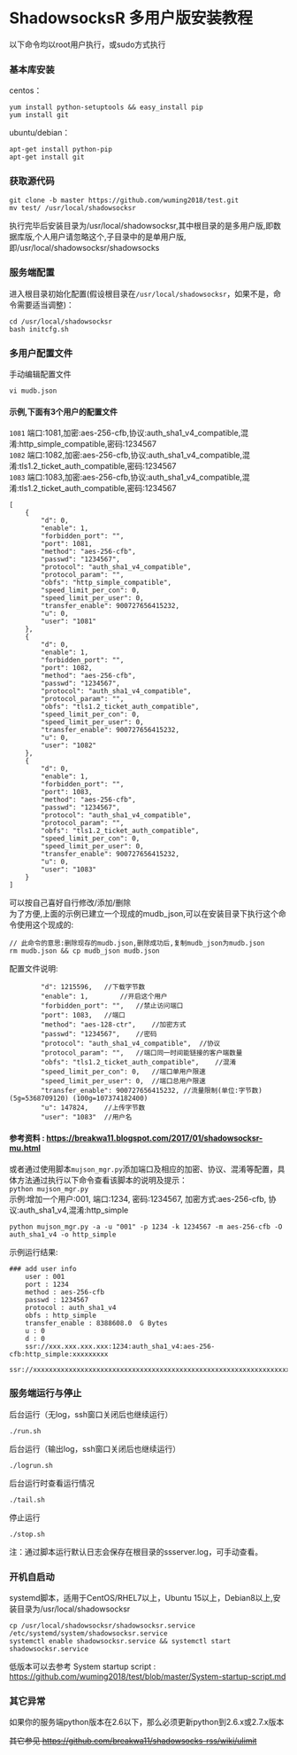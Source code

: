 # ShadowsocksR 多用户版安装教程 #

以下命令均以root用户执行，或sudo方式执行

### 基本库安装 ###
centos： 
```
yum install python-setuptools && easy_install pip
yum install git
```
ubuntu/debian： 
```
apt-get install python-pip
apt-get install git
```

### 获取源代码 ###
~~~
git clone -b master https://github.com/wuming2018/test.git
mv test/ /usr/local/shadowsocksr
~~~
执行完毕后安装目录为/usr/local/shadowsocksr,其中根目录的是多用户版,即数据库版,个人用户请忽略这个,子目录中的是单用户版,即/usr/local/shadowsocksr/shadowsocks  

### 服务端配置 ###
进入根目录初始化配置(假设根目录在`/usr/local/shadowsocksr`，如果不是，命令需要适当调整)：
```
cd /usr/local/shadowsocksr
bash initcfg.sh
```

### 多用户配置文件  
手动编辑配置文件
```
vi mudb.json
```
#### 示例,下面有3个用户的配置文件
`1081` 端口:1081,加密:aes-256-cfb,协议:auth_sha1_v4_compatible,混淆:http_simple_compatible,密码:1234567  
`1082` 端口:1082,加密:aes-256-cfb,协议:auth_sha1_v4_compatible,混淆:tls1.2_ticket_auth_compatible,密码:1234567  
`1083` 端口:1083,加密:aes-256-cfb,协议:auth_sha1_v4_compatible,混淆:tls1.2_ticket_auth_compatible,密码:1234567  
```
[
    {
        "d": 0,
        "enable": 1,
        "forbidden_port": "",
        "port": 1081,
        "method": "aes-256-cfb",
        "passwd": "1234567",
        "protocol": "auth_sha1_v4_compatible",
        "protocol_param": "",
        "obfs": "http_simple_compatible",
        "speed_limit_per_con": 0,
        "speed_limit_per_user": 0,
        "transfer_enable": 900727656415232,
        "u": 0,
        "user": "1081"
    },
    {
        "d": 0,
        "enable": 1,
        "forbidden_port": "",
        "port": 1082,
        "method": "aes-256-cfb",
        "passwd": "1234567",
        "protocol": "auth_sha1_v4_compatible",
        "protocol_param": "",
        "obfs": "tls1.2_ticket_auth_compatible",
        "speed_limit_per_con": 0,
        "speed_limit_per_user": 0,
        "transfer_enable": 900727656415232,
        "u": 0,
        "user": "1082"
    },
    {
        "d": 0,
        "enable": 1,
        "forbidden_port": "",
        "port": 1083,
        "method": "aes-256-cfb",
        "passwd": "1234567",
        "protocol": "auth_sha1_v4_compatible",
        "protocol_param": "",
        "obfs": "tls1.2_ticket_auth_compatible",
        "speed_limit_per_con": 0,
        "speed_limit_per_user": 0,
        "transfer_enable": 900727656415232,
        "u": 0,
        "user": "1083"
    }
]        
```
可以按自己喜好自行修改/添加/删除  
为了方便,上面的示例已建立一个现成的mudb_json,可以在安装目录下执行这个命令使用这个现成的:  
```
// 此命令的意思:删除现存的mudb.json,删除成功后,复制mudb_json为mudb.json
rm mudb.json && cp mudb_json mudb.json
```
配置文件说明:
```
        "d": 1215596,	//下载字节数
        "enable": 1,		//开启这个用户
        "forbidden_port": "",	//禁止访问端口
        "port": 1083,	//端口
        "method": "aes-128-ctr",	//加密方式
        "passwd": "1234567",	//密码
        "protocol": "auth_sha1_v4_compatible",	//协议
        "protocol_param": "",	//端口同一时间能链接的客户端数量
        "obfs": "tls1.2_ticket_auth_compatible",	//混淆
        "speed_limit_per_con": 0,	//端口单用户限速
        "speed_limit_per_user": 0,	//端口总用户限速
        "transfer_enable": 900727656415232,	//流量限制(单位:字节数) (5g=5368709120) (100g=107374182400)
        "u": 147824,	//上传字节数
        "user": "1083"	//用户名
```
#### 参考资料 : <https://breakwa11.blogspot.com/2017/01/shadowsocksr-mu.html>  

或者通过使用脚本`mujson_mgr.py`添加端口及相应的加密、协议、混淆等配置，具体方法通过执行以下命令查看该脚本的说明及提示：  
`python mujson_mgr.py`  
示例:增加一个用户:001, 端口:1234, 密码:1234567, 加密方式:aes-256-cfb, 协议:auth_sha1_v4,混淆:http_simple  
```
python mujson_mgr.py -a -u "001" -p 1234 -k 1234567 -m aes-256-cfb -O auth_sha1_v4 -o http_simple
```
示例运行结果:
```
### add user info
    user : 001
    port : 1234
    method : aes-256-cfb
    passwd : 1234567
    protocol : auth_sha1_v4
    obfs : http_simple
    transfer_enable : 8388608.0  G Bytes
    u : 0
    d : 0
    ssr://xxx.xxx.xxx.xxx:1234:auth_sha1_v4:aes-256-cfb:http_simple:xxxxxxxxx
    ssr://xxxxxxxxxxxxxxxxxxxxxxxxxxxxxxxxxxxxxxxxxxxxxxxxxxxxxxxxxxxxxxxxxxxxx
```

### 服务端运行与停止 ###

后台运行（无log，ssh窗口关闭后也继续运行） 

`./run.sh`

后台运行（输出log，ssh窗口关闭后也继续运行） 

`./logrun.sh`

后台运行时查看运行情况 

`./tail.sh`

停止运行 

`./stop.sh`

注：通过脚本运行默认日志会保存在根目录的ssserver.log，可手动查看。

### 开机自启动
systemd脚本，适用于CentOS/RHEL7以上，Ubuntu 15以上，Debian8以上,安装目录为/usr/local/shadowsocksr  
```
cp /usr/local/shadowsocksr/shadowsocksr.service /etc/systemd/system/shadowsocksr.service
systemctl enable shadowsocksr.service && systemctl start shadowsocksr.service
```
低版本可以去参考 System startup script : <https://github.com/wuming2018/test/blob/master/System-startup-script.md>  

### 其它异常 ###
如果你的服务端python版本在2.6以下，那么必须更新python到2.6.x或2.7.x版本

<del>其它参见 https://github.com/breakwa11/shadowsocks-rss/wiki/ulimit</del>